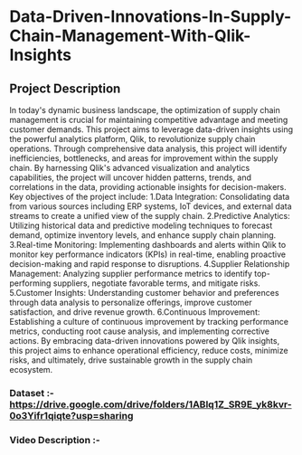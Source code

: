 # Data-Driven-Innovations-In-Supply-Chain-Management-With-Qlik-Insights
## Project Description
In today's dynamic business landscape, the optimization of supply chain management is crucial for maintaining competitive advantage and meeting customer demands. This project aims to leverage data-driven insights using the powerful analytics platform, Qlik, to revolutionize supply chain operations. Through comprehensive data analysis, this project will identify inefficiencies, bottlenecks, and areas for improvement within the supply chain. By harnessing Qlik's advanced visualization and analytics capabilities, the project will uncover hidden patterns, trends, and correlations in the data, providing actionable insights for decision-makers. Key objectives of the project include: 1.Data Integration: Consolidating data from various sources including ERP systems, IoT devices, and external data streams to create a unified view of the supply chain. 2.Predictive Analytics: Utilizing historical data and predictive modeling techniques to forecast demand, optimize inventory levels, and enhance supply chain planning. 3.Real-time Monitoring: Implementing dashboards and alerts within Qlik to monitor key performance indicators (KPIs) in real-time, enabling proactive decision-making and rapid response to disruptions. 4.Supplier Relationship Management: Analyzing supplier performance metrics to identify top-performing suppliers, negotiate favorable terms, and mitigate risks. 5.Customer Insights: Understanding customer behavior and preferences through data analysis to personalize offerings, improve customer satisfaction, and drive revenue growth. 6.Continuous Improvement: Establishing a culture of continuous improvement by tracking performance metrics, conducting root cause analysis, and implementing corrective actions. By embracing data-driven innovations powered by Qlik insights, this project aims to enhance operational efficiency, reduce costs, minimize risks, and ultimately, drive sustainable growth in the supply chain ecosystem.
### Dataset :- https://drive.google.com/drive/folders/1ABlq1Z_SR9E_yk8kvr-0o3Yifr1qiqte?usp=sharing
### Video Description :- 
